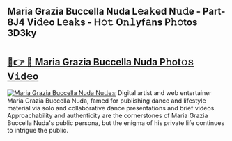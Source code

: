 ## Maria Grazia Buccella Nuda L𝚎a𝚔ed N𝚞𝚍e - Part-8J4 Vi𝚍𝚎o L𝚎a𝚔s - H𝚘𝚝 O𝚗𝚕yf𝚊ns P𝚑𝚘tos 3D3ky

# <h2><a href="http://kfay8u.oniu.top/?m=Maria+Grazia+Buccella+Nuda">🔗👉 🔴 Maria Grazia Buccella Nuda P𝚑ot𝚘𝚜 V𝚒d𝚎o</a></h2>

[![Maria Grazia Buccella Nuda Nu𝚍e𝚜](https://i.imgur.com/0qMVB7G.gif)](http://kfay8u.oniu.top/?m=Maria+Grazia+Buccella+Nuda)
Digital artist and web entertainer Maria Grazia Buccella Nuda, famed for publishing dance and lifestyle material via solo and collaborative dance presentations and brief videos. Approachability and authenticity are the cornerstones of Maria Grazia Buccella Nuda's public persona, but the enigma of his private life continues to intrigue the public.  
